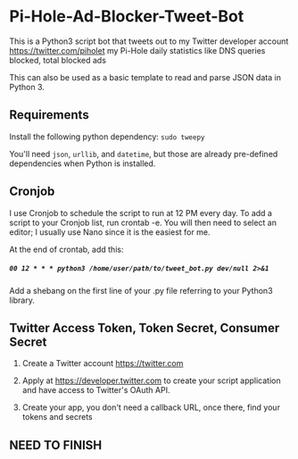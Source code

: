 # Pi-Hole-Ad-Blocker-Tweet-Bot

This is a Python3 script bot that tweets out to my Twitter developer account https://twitter.com/piholet my Pi-Hole daily statistics
like DNS queries blocked, total blocked ads

This can also be used as a basic template to read and parse JSON data in Python 3.

## Requirements

Install the following python dependency:
`sudo tweepy`


You'll need `json`, `urllib`, and `datetime`, but those are already pre-defined dependencies when Python is installed.

## Cronjob

I use Cronjob to schedule the script to run at 12 PM every day.
To add a script to your Cronjob list, run crontab -e. You will then need to select an editor; I usually use Nano since it is the easiest for me.

At the end of crontab, add this:

##### `00 12 * * * python3 /home/user/path/to/tweet_bot.py dev/null 2>&1`

Add a shebang on the first line of your .py file referring to your Python3 library.

## Twitter Access Token, Token Secret, Consumer Secret
1. Create a Twitter account https://twitter.com

2. Apply at https://developer.twitter.com to create your script application and have access to Twitter's OAuth API.

3. Create your app, you don't need a callback URL, once there, find your tokens and secrets

## NEED TO FINISH
